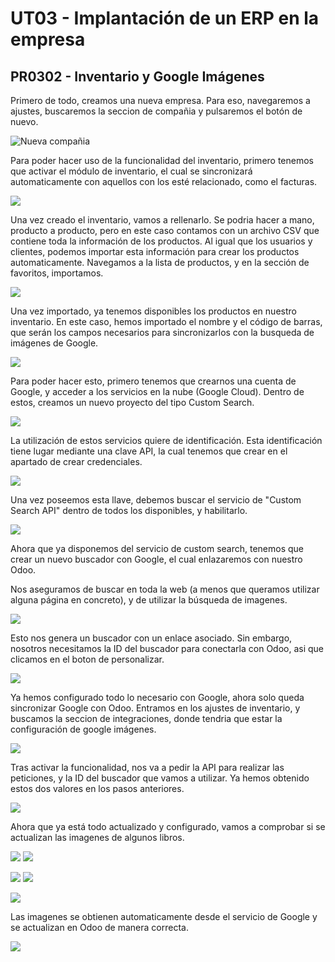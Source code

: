 # UT03 - Implantación de un ERP en la empresa
## PR0302 - Inventario y Google Imágenes

Primero de todo, creamos una nueva empresa. Para eso, navegaremos a ajustes, buscaremos la seccion de compañia y pulsaremos el botón de nuevo.

![Nueva compañia](img/foto1.PNG)



Para poder hacer uso de la funcionalidad del inventario, primero tenemos que activar el módulo de inventario, el cual se sincronizará automaticamente con aquellos con los esté relacionado, como el facturas.

![](img/foto1.PNG)


Una vez creado el inventario, vamos a rellenarlo. Se podria hacer a mano, producto a producto, pero en este caso contamos con un archivo CSV que contiene toda la información de los productos.
Al igual que los usuarios y clientes, podemos importar esta información para crear los productos automaticamente.
Navegamos a la lista de productos, y en la sección de favoritos, importamos.


![](img/foto2.PNG)


Una vez importado, ya tenemos disponibles los productos en nuestro inventario. En este caso, hemos importado el nombre y el código de barras, que serán los campos necesarios para sincronizarlos con la busqueda de imágenes de Google.


![](img/foto3.PNG)



Para poder hacer esto, primero tenemos que crearnos una cuenta de Google, y acceder a los servicios en la nube (Google Cloud). Dentro de estos, creamos un nuevo proyecto del tipo Custom Search. 


![](img/foto4.PNG)


La utilización de estos servicios quiere de identificación. Esta identificación tiene lugar mediante una clave API, la cual tenemos que crear en el apartado de crear credenciales.


![](img/foto5.PNG)


Una vez poseemos esta llave, debemos buscar el servicio de "Custom Search API" dentro de todos los disponibles, y habilitarlo.


![](img/foto6.PNG)


Ahora que ya disponemos del servicio de custom search, tenemos que crear un nuevo buscador con Google, el cual enlazaremos con nuestro Odoo.

Nos aseguramos de buscar en toda la web (a menos que queramos utilizar alguna página en concreto), y de utilizar la búsqueda de imagenes.

![](img/foto7.PNG)


Esto nos genera un buscador con un enlace asociado. Sin embargo, nosotros necesitamos la ID del buscador para conectarla con Odoo, asi que clicamos en el boton de personalizar.

![](img/foto8.PNG)


Ya hemos configurado todo lo necesario con Google, ahora solo queda sincronizar Google con Odoo.
Entramos en los ajustes de inventario, y buscamos la seccion de integraciones, donde tendria que estar la configuración de google imágenes.

![](img/foto9.PNG)


Tras activar la funcionalidad, nos va a pedir la API para realizar las peticiones, y la ID del buscador que vamos a utilizar. Ya hemos obtenido estos dos valores en los pasos anteriores.


![](img/foto10.PNG)


Ahora que ya está todo actualizado y configurado, vamos a comprobar si se actualizan las imagenes de algunos libros.


![](img/foto11.PNG)
![](img/foto12.PNG)


![](img/foto13.PNG)
![](img/foto14.PNG)

![](img/foto15.PNG)

Las imagenes se obtienen automaticamente desde el servicio de Google y se actualizan en Odoo de manera correcta.

![](img/foto16.PNG)
